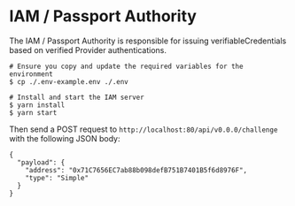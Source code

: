 # IAM / Passport Authority

The IAM / Passport Authority is responsible for issuing verifiableCredentials based on verified Provider authentications.

```
# Ensure you copy and update the required variables for the environment
$ cp ./.env-example.env ./.env

# Install and start the IAM server
$ yarn install
$ yarn start
```

Then send a POST request to `http://localhost:80/api/v0.0.0/challenge` with the following JSON body:

```
{
  "payload": {
    "address": "0x71C7656EC7ab88b098defB751B7401B5f6d8976F",
    "type": "Simple"
  }
}
```
